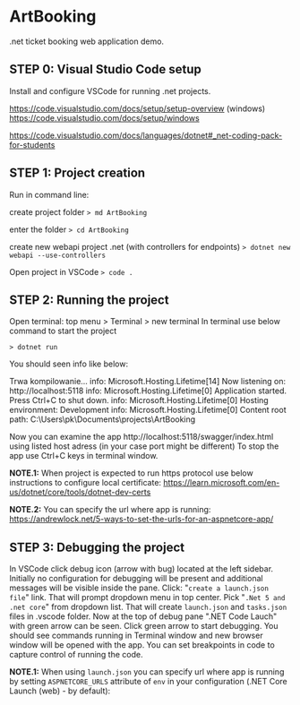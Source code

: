 # ArtBooking

.net ticket booking web application demo.

## STEP 0: Visual Studio Code setup

Install and configure VSCode for running .net projects.

https://code.visualstudio.com/docs/setup/setup-overview
(windows) https://code.visualstudio.com/docs/setup/windows

https://code.visualstudio.com/docs/languages/dotnet#_net-coding-pack-for-students

## STEP 1: Project creation

Run in command line:

create project folder
`> md ArtBooking`

enter the folder
`> cd ArtBooking`

create new webapi project .net (with controllers for endpoints)
`> dotnet new webapi --use-controllers`

Open project in VSCode
`> code .`

## STEP 2: Running the project

Open terminal: top menu > Terminal > new terminal
In terminal use below command to start the project

`> dotnet run`

You should seen info like below:

Trwa kompilowanie...
info: Microsoft.Hosting.Lifetime[14]
Now listening on: http://localhost:5118
info: Microsoft.Hosting.Lifetime[0]
Application started. Press Ctrl+C to shut down.
info: Microsoft.Hosting.Lifetime[0]
Hosting environment: Development
info: Microsoft.Hosting.Lifetime[0]
Content root path: C:\Users\pk\Documents\projects\ArtBooking

Now you can examine the app http://localhost:5118/swagger/index.html using listed host adress (in your case port might be different)
To stop the app use Ctrl+C keys in terminal window.

**NOTE.1:** When project is expected to run https protocol use below instructions to configure local certificate:
https://learn.microsoft.com/en-us/dotnet/core/tools/dotnet-dev-certs

**NOTE.2:** You can specify the url where app is running:
https://andrewlock.net/5-ways-to-set-the-urls-for-an-aspnetcore-app/

## STEP 3: Debugging the project

In VSCode click debug icon (arrow with bug) located at the left sidebar.
Initially no configuration for debugging will be present and additional messages will be visible inside the pane.
Click: "`create a launch.json file`" link. That will prompt dropdown menu in top center. Pick "`.Net 5 and .net core`" from dropdown list.
That will create `launch.json` and `tasks.json` files in .vscode folder.
Now at the top of debug pane ".NET Code Lauch" with green arrow can be seen.
Click green arrow to start debugging.
You should see commands running in Terminal window and new browser window will be opened with the app.
You can set breakpoints in code to capture control of running the code.

**NOTE.1:** When using `launch.json` you can specify url where app is running by setting `ASPNETCORE_URLS` attribute of `env` in your configuration (.NET Core Launch (web) - by default):
